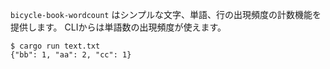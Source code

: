 `bicycle-book-wordcount` はシンプルな文字、単語、行の出現頻度の計数機能を提供します。
CLIからは単語数の出現頻度が使えます。

```console
$ cargo run text.txt
{"bb": 1, "aa": 2, "cc": 1}
```
